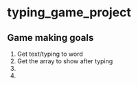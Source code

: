 # typing_game_project
## Game making goals
1. Get text/typing to word
2. Get the array to show after typing
3. 
4.
